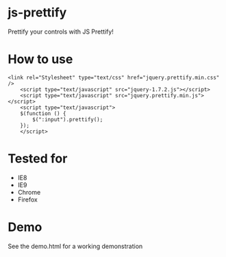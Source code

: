 js-prettify
===========

Prettify your controls with JS Prettify!

# How to use
	
	<link rel="Stylesheet" type="text/css" href="jquery.prettify.min.css" />
    	<script type="text/javascript" src="jquery-1.7.2.js"></script>
    	<script type="text/javascript" src="jquery.prettify.min.js"></script>
    	<script type="text/javascript">
        $(function () {
            $(":input").prettify();
        });
    	</script>

# Tested for

* IE8
* IE9
* Chrome
* Firefox

# Demo
See the demo.html for a working demonstration